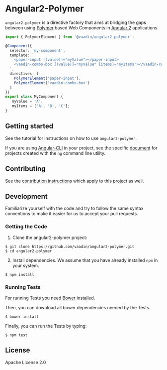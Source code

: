 # Angular2-Polymer

`angular2-polymer` is a directive factory that aims at bridging the gaps between using [Polymer](https://www.polymer-project.org) based Web Components in [Angular 2](https://angular.io/) applications.

```typescript
import { PolymerElement } from '@vaadin/angular2-polymer';

@Component({
  selector: 'my-component',
  template: `
    <paper-input [(value)]="myValue"></paper-input>
    <vaadin-combo-box [(value)]="myValue" [items]="myItems"></vaadin-combo-box>
  `,
  directives: [
    PolymerElement('paper-input'),
    PolymerElement('vaadin-combo-box')
  ]
})
export class MyComponent {
   myValue = 'A';
   myItems = ['A', 'B', 'C'];
}
```

## Getting started

See the tutorial for instructions on how to use `angular2-polymer`.

If you are using [Angular-CLI](https://github.com/angular/angular-cli) in your project, see the specific [document](docs/ng-cli.adoc) for projects created with the `ng` command line utility.

## Contributing

See the [contribution instructions](https://github.com/vaadin/vaadin-core-elements#contributing) which apply to this project as well.

## Development

Familiarize yourself with the code and try to follow the same syntax conventions to make it easier for us to accept your pull requests.

### Getting the Code

1. Clone the angular2-polymer project:

  ```shell
  $ git clone https://github.com/vaadin/angular2-polymer.git
  $ cd angular2-polymer
  ```

2. Install dependencies. We assume that you have already installed `npm` in your system.

  ```shell
  $ npm install
  ```

### Running Tests

For running Tests you need [Bower](http://bower.io) installed.

Then, you can download all bower dependencies needed by the Tests.

  ```shell
  $ bower install
  ```

Finally, you can run the Tests by typing:

  ```shell
  $ npm test
  ```

## License

Apache License 2.0
